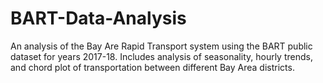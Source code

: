 # BART-Data-Analysis
An analysis of the Bay Are Rapid Transport system using the BART public dataset for years 2017-18. Includes analysis of seasonality, hourly trends, and chord plot of transportation between different Bay Area districts.
